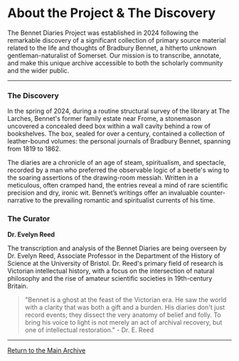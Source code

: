 # About the Project & The Discovery

The Bennet Diaries Project was established in 2024 following the remarkable discovery of a significant collection of primary source material related to the life and thoughts of Bradbury Bennet, a hitherto unknown gentleman-naturalist of Somerset. Our mission is to transcribe, annotate, and make this unique archive accessible to both the scholarly community and the wider public.

---

### The Discovery

In the spring of 2024, during a routine structural survey of the library at The Larches, Bennet's former family estate near Frome, a stonemason uncovered a concealed deed box within a wall cavity behind a row of bookshelves. The box, sealed for over a century, contained a collection of leather-bound volumes: the personal journals of Bradbury Bennet, spanning from 1819 to 1862.

The diaries are a chronicle of an age of steam, spiritualism, and spectacle, recorded by a man who preferred the observable logic of a beetle's wing to the soaring assertions of the drawing-room messiah. Written in a meticulous, often cramped hand, the entries reveal a mind of rare scientific precision and dry, ironic wit. Bennet’s writings offer an invaluable counter-narrative to the prevailing romantic and spiritualist currents of his time.

### The Curator

**Dr. Evelyn Reed**

The transcription and analysis of the Bennet Diaries are being overseen by Dr. Evelyn Reed, Associate Professor in the Department of the History of Science at the University of Bristol. Dr. Reed's primary field of research is Victorian intellectual history, with a focus on the intersection of natural philosophy and the rise of amateur scientific societies in 19th-century Britain.

> "Bennet is a ghost at the feast of the Victorian era. He saw the world with a clarity that was both a gift and a burden. His diaries don't just record events; they dissect the very anatomy of belief and folly. To bring his voice to light is not merely an act of archival recovery, but one of intellectual restoration." - Dr. E. Reed

---
[Return to the Main Archive](index.md)
